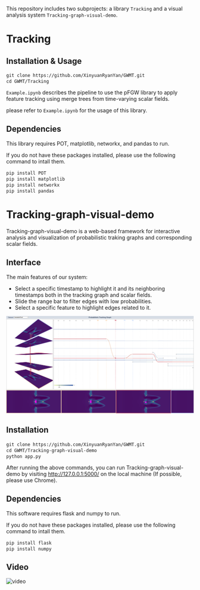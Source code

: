 This repository includes two subprojects: a library `Tracking` and a visual analysis system `Tracking-graph-visual-demo`.

# Tracking

## Installation & Usage
```
git clone https://github.com/XinyuanRyanYan/GWMT.git
cd GWMT/Tracking
```
`Example.ipynb` describes the pipeline to use the pFGW library to apply feature tracking using merge trees from time-varying scalar fields.

please refer to `Example.ipynb` for the usage of this library.


## Dependencies
This library requires POT, matplotlib, networkx, and pandas to run.

If you do not have these packages installed, please use the following command to intall them.

```
pip install POT
pip install matplotlib
pip install networkx
pip install pandas
```

# Tracking-graph-visual-demo
Tracking-graph-visual-demo is a web-based framework for interactive analysis and visualization of probabilistic traking graphs and corresponding scalar fields.

## Interface

The main features of our system:

* Select a specific timestamp to highlight it and its neighboring timestamps both in the tracking graph and scalar fields.
* Slide the range bar to filter edges with low probabilities.
* Select a specific feature to highlight edges related to it.

![interface](./Tracking-graph-visual-demo/static/assets/interface.png)



## Installation
```
git clone https://github.com/XinyuanRyanYan/GWMT.git
cd GWMT/Tracking-graph-visual-demo
python app.py
```

After running the above commands, you can run Tracking-graph-visual-demo by visiting http://127.0.0.1:5000/ on the local machine (If possible, please use Chrome).


## Dependencies
This software requires flask and numpy to run.

If you do not have these packages installed, please use the following command to intall them.

```
pip install flask
pip install numpy
```

## Video
![video](https://youtu.be/WjFQ1kP2mk4)






